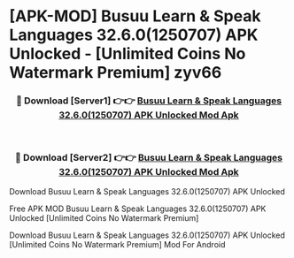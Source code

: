 # [APK-MOD] Busuu  Learn & Speak Languages 32.6.0(1250707) APK Unlocked - [Unlimited Coins No Watermark Premium] zyv66



<div align="center">
<h3>🔴 Download [Server1] 👉👉 <a href="https://momento.my/?title=Busuu__Learn_&_Speak_Languages_32.6.0(1250707)_APK_Unlocked">Busuu  Learn & Speak Languages 32.6.0(1250707) APK Unlocked Mod Apk</a></h3><br>

<h3>🔴 Download [Server2] 👉👉 <a href="https://momento.my/?title=Busuu__Learn_&_Speak_Languages_32.6.0(1250707)_APK_Unlocked">Busuu  Learn & Speak Languages 32.6.0(1250707) APK Unlocked Mod Apk</a></h3>
</div>



Download Busuu  Learn & Speak Languages 32.6.0(1250707) APK Unlocked 

Free APK MOD Busuu  Learn & Speak Languages 32.6.0(1250707) APK Unlocked [Unlimited Coins No Watermark Premium]

Download Busuu  Learn & Speak Languages 32.6.0(1250707) APK Unlocked [Unlimited Coins No Watermark Premium] Mod For Android
